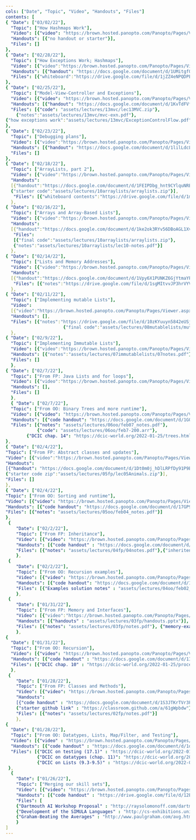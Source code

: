 ```yaml
---
cols: ["Date", "Topic", "Video", "Handouts", "Files"]
contents: [
{ "Date": ["03/02/22"],
  "Topic": ["How Hashmaps Work"],
  "Video": [{"video": "https://brown.hosted.panopto.com/Panopto/Pages/Viewer.aspx?id=f6db7f5a-e77b-4b7d-acf6-ae3c00e18717"}],
  "Handouts": [{"no handout or starter"}],
  "Files": []
},
{ "Date": ["02/28/22"],
  "Topic": ["How Exceptions Work; Hashmaps"],
  "Video": [{"video":"https://brown.hosted.panopto.com/Panopto/Pages/Viewer.aspx?id=c61379b1-571a-474c-85ea-ae3c00e186e8"}],
  "Handouts": [{"handout": "https://docs.google.com/document/d/1UMitgfO8Pmeng_h5kAhReXtUG9r3OJcdnoaAh-R3IuE"}],
  "Files": [{"whiteboard":"https://drive.google.com/file/d/1jZZ4eNPQDPEfWvS5_gQBzJORJ1nMI7cI/view?usp=sharing"}]
},
{ "Date": ["02/25/22"],
  "Topic": ["Model-View-Controller and Exceptions"],
  "Video": [{"video": "https://brown.hosted.panopto.com/Panopto/Pages/Viewer.aspx?id=d570923f-13bd-409c-9062-ae47011eaac5"}],
  "Handouts": [{"handout": "https://docs.google.com/document/d/1KvTdFVfSu4Iz2LeuZ_ze6i_U0RMBUJiUza1xyTu3jUs/edit?usp=sharing"}],
  "Files": [{"code": "assets/lectures/13mvc/lec13MVC.zip"},
	{"notes":"assets/lectures/13mvc/mvc-exn.pdf"},
{"how exceptions work":"assets/lectures/13mvc/ExceptionControlFlow.pdf"}]
},
{ "Date": ["02/23/22"],
  "Topic": ["Debugging plans"],
  "Video": [{"video":"https://brown.hosted.panopto.com/Panopto/Pages/Viewer.aspx?id=157b3bf0-261e-46ff-82f3-ae3c00e186af"}],
  "Handouts": [{"handout": "https://docs.google.com/document/d/1lilLdcLw3NpFx2b18YMDPIObRXa0OUY2HTl4LBOhLBI/edit?usp=sharing"}],
  "Files": []
},
{ "Date": ["02/18/22"],
  "Topic": ["ArrayLists, part 2"],
  "Video": [{"video":"https://brown.hosted.panopto.com/Panopto/Pages/Viewer.aspx?id=c093d337-0e1d-4f26-9396-ae3c00e18674"}],
  "Handouts":
  [{"handout":"https://docs.google.com/document/d/1FEIPDbg_hnt9CYlquNRBdhXkled8yLns4ive5pX_MGM"},
  {"starter code":"assets/lectures/10arraylists/arraylists.zip"}],
   "Files": [{"whiteboard contents":"https://drive.google.com/file/d/1m8nUTjhSt4NI4fXD5S7ctfQsRIc7Nl_Q/view?usp=sharing"}]
  },
{ "Date": ["02/16/22"],
  "Topic": ["Arrays and Array-Based Lists"],
  "Video": [{"video":"https://brown.hosted.panopto.com/Panopto/Pages/Viewer.aspx?id=67c5ce4e-3201-4da8-bacd-ae3c00e18617"}],
  "Handouts":
  [{"handout":"https://docs.google.com/document/d/1ke2ok3RYv56DBoAGL1XvUQ-tAnE8Js7M2L1vySy7gYA"}],
   "Files":
   [{"final code":"assets/lectures/10arraylists/arraylists.zip"},
   {"notes":"assets/lectures/10arraylists/lec10-notes.pdf"}]
  },
{ "Date": ["02/14/22"],
  "Topic": ["Lists and Memory Addresses"],
  "Video": [{"video":"https://brown.hosted.panopto.com/Panopto/Pages/Viewer.aspx?id=886a56cc-403d-4755-9a1b-ae25017ff0df"}],
  "Handouts":
  [{"handout":"https://docs.google.com/document/d/1Vpy6X1PUNKZ6GjYtmaYPM4DOK4VEVZJ62ZGyJZ5FC7o"}],
   "Files": [{"notes":"https://drive.google.com/file/d/1sgMItvvJP3hrVYVAJz7c31_TVtFNkDIG/view?usp=sharing"}]
  },
{ "Date": ["02/11/22"],
  "Topic": ["Implementing mutable Lists"],
  "Video":
  [{"video":"https://brown.hosted.panopto.com/Panopto/Pages/Viewer.aspx?id=b2880e8a-ce0b-47a0-ace2-ae25017ff0c2"}],
  "Handouts": [],
  "Files": [{"notes":"https://drive.google.com/file/d/10zKYuuyn5842eUSjFlANWpYneioe0r0t"},
                      {"final code":"assets/lectures/08mutablelists/mutableLists.zip"}],
  },
{ "Date": ["02/9/22"],
  "Topic": ["Implementing Immutable Lists"],
  "Video": [{"video":"https://brown.hosted.panopto.com/Panopto/Pages/Viewer.aspx?id=25103fc2-4ce8-4e33-b46f-ae25017ff0a9"}],
  "Handouts": [{"notes":"assets/lectures/07immutablelists/07notes.pdf"}],
  "Files": []
  },
{ "Date": ["02/7/22"],
  "Topic": ["From FP: Java Lists and for loops"],
  "Video": [{"video":"https://brown.hosted.panopto.com/Panopto/Pages/Viewer.aspx?id=16ceb156-d7e3-4d0a-b1d4-ae35011e23ed"}],
  "Handouts": [],
  "Files": []
  },
  { "Date": ["02/7/22"],
  "Topic": ["From OO: Binary Trees and more runtime"],
  "Video": [{"video": "https://brown.hosted.panopto.com/Panopto/Pages/Viewer.aspx?id=aef8b77f-0087-4bfb-afc1-ae25017ff090"}],
  "Handouts": [{"code handout": "https://docs.google.com/document/d/1GOeoFpfOyphltnrjogDB-QBDYG-dZYmgAO6Ts52nnz0/edit?usp=sharing"}],
  "Files": [{"notes": "assets/lectures/06oo/feb07_notes.pdf"},
            {"code": "assets/lectures/06oo/feb7-200.arr"},
	    {"DCIC chap. 14": "https://dcic-world.org/2022-01-25/trees.html"}]
},
{ "Date": ["02/4/22"],
"Topic": ["From FP: Abstract classes and updates"],
"Video": [{"video":"https://brown.hosted.panopto.com/Panopto/Pages/Viewer.aspx?id=cc1e67ce-ad2d-4253-ab64-ae25017ff078"}],
"Handouts":
[{"handout": "https://docs.google.com/document/d/1Dt0m0j_hDlLRPfDy91P9BlxLBfloOCssCkvsXuqONCo"},
{"starter code zip":"assets/lectures/05fp/lec05Animals.zip"}],
"Files": []
},
{ "Date": ["02/4/22"],
"Topic": ["From OO: Sorting and runtime"],
"Video": [{"video": "https://brown.hosted.panopto.com/Panopto/Pages/Viewer.aspx?id=ebdb35ee-ed9f-4e6e-be17-ae3201241739"}],
"Handouts": [{"code handout": "https://docs.google.com/document/d/17GP9_l3L0089IheZFgCkZzlPNWqlsX28B7Ef6oRUxR8/edit?usp=sharing"}],
"Files": [{"notes": "assets/lectures/05oo/feb04_notes.pdf"}]
},
 {
    "Date": ["02/2/22"],
    "Topic": ["From FP: Inheritance"],
    "Video": [{"video": "https://brown.hosted.panopto.com/Panopto/Pages/Viewer.aspx?id=effa25db-2ad6-4c99-ba87-ae30011d6552"}],
	"Handouts":	[{"code handout" : "https://docs.google.com/document/d/1lEtoyGnJTvbxbOgbW7OGsl3VR3SJEa-pFxzYgQYf4Ms"}],
    "Files": [{"notes": "assets/lectures/04fp/04notes.pdf"},{"inheritence diagrams":"https://docs.google.com/document/d/1Yg86xEu7WQPusArinwL-u9HtzSXFFMtTJ1FFhwfVHeE"}]
	},
 {
    "Date": ["02/2/22"],
    "Topic": ["From OO: Recursion examples"],
    "Video": [{"video": "https://brown.hosted.panopto.com/Panopto/Pages/Viewer.aspx?id=6c33524b-f742-46a6-ae3d-ae25017ff04a"}],
    "Handouts": [{"code handout": "https://docs.google.com/document/d/1yWvCnmjRMFpG3foxiBtgNcebeIE9M1tnC-0T5tuy2VU/edit?usp=sharing"}],
    "Files": [{"Examples solution notes" : "assets/lectures/04oo/feb02_notes.pdf"}, {"Examples solution": "assets/lectures/04oo/feb2-example-sols.arr"}, {"Video walkthrough of HW1A problem": "https://brown.hosted.panopto.com/Panopto/Pages/Viewer.aspx?id=25bd43db-6107-4d65-afba-ae3001811bb4"}]
    },
 {
    "Date": ["01/31/22"],
    "Topic": ["From FP: Memory and Interfaces"],
    "Video": [{"video":"https://brown.hosted.panopto.com/Panopto/Pages/Viewer.aspx?id=e2df1efe-5094-459b-9829-ae25017ff034"}],
	"Handouts":	[{"handouts" : "assets/lectures/03fp/handouts.pptx"}],
    "Files": [{"notes": "assets/lectures/03fp/notes.pdf"}, {"memory-example.pdf": "assets/lectures/03fp/notional-machine-method-call.pdf"}]
	},
{
  "Date": ["01/31/22"],
  "Topic": ["From OO: Recursion"],
  "Video": [{"video": "https://brown.hosted.panopto.com/Panopto/Pages/Viewer.aspx?id=a056b0c2-a2f6-42c4-a2d7-ae2e01482333"}],
  "Handouts": [{"code handout" : "https://docs.google.com/document/d/1Iu3sgPWrna4IzTSMGOZgceQhnIvXRq00GgFuPynJ1O8/edit?usp=sharing"}],
  "Files": [{"DCIC chap. 10" : "https://dcic-world.org/2022-01-25/processing-lists.html"}, {"Recursion annotation for \"double\" function (done in class)" : "assets/lectures/03oo/recursion_annotation_for_double.arr" }]
  },
 {
    "Date": ["01/28/22"],
    "Topic": ["From FP: Classes and Methods"],
    "Video": [{"video": "https://brown.hosted.panopto.com/Panopto/Pages/Viewer.aspx?id=73ce5197-39ba-49d4-a725-ae2b011db333"}],
	"Handouts":
	[{"code handout" : "https://docs.google.com/document/d/1S3JTKrTVr3PS8gu_9y6lPPHmmKdJXMsv042Pc1FXgv4/edit?usp=sharing"},
	{"starter github link" : "https://classroom.github.com/a/61gWpbdw"}],
    "Files": [{"notes": "assets/lectures/02fp/notes.pdf"}]
	},
{
  "Date": ["01/28/22"],
  "Topic": ["From OO: Datatypes, Lists, Map/Filter, and Testing"],
  "Video": [{"video" : "https://brown.hosted.panopto.com/Panopto/Pages/Viewer.aspx?id=07099e56-79b6-4194-8fbb-ae25017ff01d"}],
  "Handouts": [{"code handout" : "https://docs.google.com/document/d/1dz1VCdjRPGhTHMumaL7Nx83uk_tNNQfogabu2nw5Cg4/edit?usp=sharing"}, {"code.pyret.org" : "https://code.pyret.org"}],
  "Files": [{"DCIC on testing (17.1)" : "https://dcic-world.org/2022-01-25/testing.html#%28part._from-examples-to-tests%29"},
            {"DCIC on datatypes (chap. 11)": "https://dcic-world.org/2022-01-25/intro-struct-data.html"},
            {"DCIC on Lists (9.3-9.5)" : "https://dcic-world.org/2022-01-25/tables-to-lists.html#%28part._.Understanding_.Lists%29"}]
 },
  {
    "Date": ["01/26/22"],
    "Topic": ["Merging our skill sets"],
    "Video": [{"video": "https://brown.hosted.panopto.com/Panopto/Pages/Viewer.aspx?id=3371611e-ab74-4363-92ee-ae25017fefc8"}],
	"Handouts": [{"code handout" : "https://drive.google.com/file/d/12ECHaGosMTKR9z80VLped7tNtLZ5D972/"}],
    "Files": [
	{"Dartmouth AI Workshop Proposal" : "http://raysolomonoff.com/dartmouth/boxa/dart564props.pdf"},
	{"Development of the SIMULA Languages" : "http://cs-exhibitions.uni-klu.ac.at/fileadmin/template/documents/text/The_development_of_the_simula_languages.pdf"},
	{"Graham-Beating the Averages" : "http://www.paulgraham.com/avg.html"}]
	}
]
---
```

